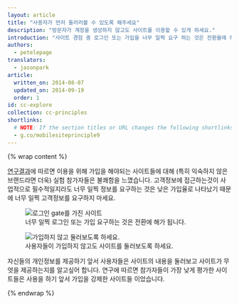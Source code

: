 ```yaml
---
layout: article
title: "사용자가 먼저 둘러러볼 수 있도록 해주세요"
description: "방문자가 계정을 생성하지 않고도 사이트를 이용할 수 있게 하세요."
introduction: "사이트 경험 중 로그인 또는 가입을 너무 일찍 요구 하는 것은 전환율에 해로울 수 있습니다."
authors:
  - petelepage
translators:
  - jasonpark
article:
  written_on: 2014-08-07
  updated_on: 2014-09-19
  order: 1
id: cc-explore
collection: cc-principles
shortlinks:
  # NOTE: If the section titles or URL changes the following shortlinks must be updated
  - g.co/mobilesiteprinciple9
---
```


{% wrap content %}

[연구결과](/web/fundamentals/principles/)에 따르면 이용을 위해 가입을 해야되는 사이트들에 대해 (특히
익숙하지 않은 브랜드라면 더욱) 실험 참가자들은 불쾌함을 느꼈습니다.  고객정보에 접근하는것이 사업적으로 필수적일지라도
너무 일찍 정보를 요구하는 것은 낮은 가입율로 나타났기 때문에 너무 일찍 고객정보를 요구하지 마세요.

<div class="clear g-wide--pull-1">
  <div class="g--half">
    <figure class="fluid">
      <img src="imgs/cc-gates-bad.png" srcset="imgs/cc-gates-bad.png 1x, imgs/cc-gates-bad-2x.png 2x" alt="로그인 gate를 가진 사이트">
      <figcaption>너무 일찍 로그인 또는 가입 요구하는 것은 전환에 해가 됩니다.</figcaption>
    </figure>
  </div>
  <div class="g--half g--last">
    <figure class="fluid">
      <img src="imgs/cc-gates-good.png" srcset="imgs/cc-gates-good.png 1x, imgs/cc-gates-good-2x.png 2x" alt="가입하지 않고 둘러보도록 하세요.">
      <figcaption>사용자들이 가입하지 않고도 사이트를 둘러보도록 하세요.</figcaption>
      </figure>
  </div>
</div>

자신들의 개인정보를 제공하기 앞서 사용자들은 사이트의 내용을 둘러보고 사이트가 무엇을 제공하는지를 알고싶어 합니다.
연구에 따르면 참가자들이 가장 낮게 평가한 사이트들은 사용을 하기 앞서 가입을 강제한 사이트들 이었습니다.

{% endwrap %}
